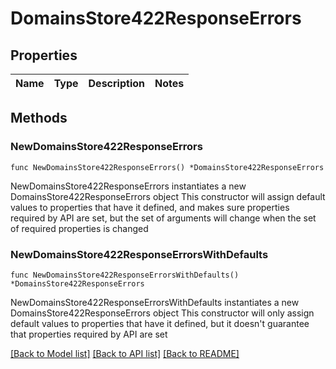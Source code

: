 # DomainsStore422ResponseErrors

## Properties

Name | Type | Description | Notes
------------ | ------------- | ------------- | -------------

## Methods

### NewDomainsStore422ResponseErrors

`func NewDomainsStore422ResponseErrors() *DomainsStore422ResponseErrors`

NewDomainsStore422ResponseErrors instantiates a new DomainsStore422ResponseErrors object
This constructor will assign default values to properties that have it defined,
and makes sure properties required by API are set, but the set of arguments
will change when the set of required properties is changed

### NewDomainsStore422ResponseErrorsWithDefaults

`func NewDomainsStore422ResponseErrorsWithDefaults() *DomainsStore422ResponseErrors`

NewDomainsStore422ResponseErrorsWithDefaults instantiates a new DomainsStore422ResponseErrors object
This constructor will only assign default values to properties that have it defined,
but it doesn't guarantee that properties required by API are set


[[Back to Model list]](../README.md#documentation-for-models) [[Back to API list]](../README.md#documentation-for-api-endpoints) [[Back to README]](../README.md)


